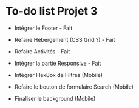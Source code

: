 # To-do list Projet 3

* Intégrer le Footer - Fait

* Refaire Hébergement (CSS Grid ?) - Fait
  
* Refaire Activités - Fait
  
* Intégrer la partie Responsive - Fait

* Intégrer FlexBox de Filtres (Mobile)

* Refaire le bouton de formulaire Search (Mobile)

* Finaliser le background (Mobile)
